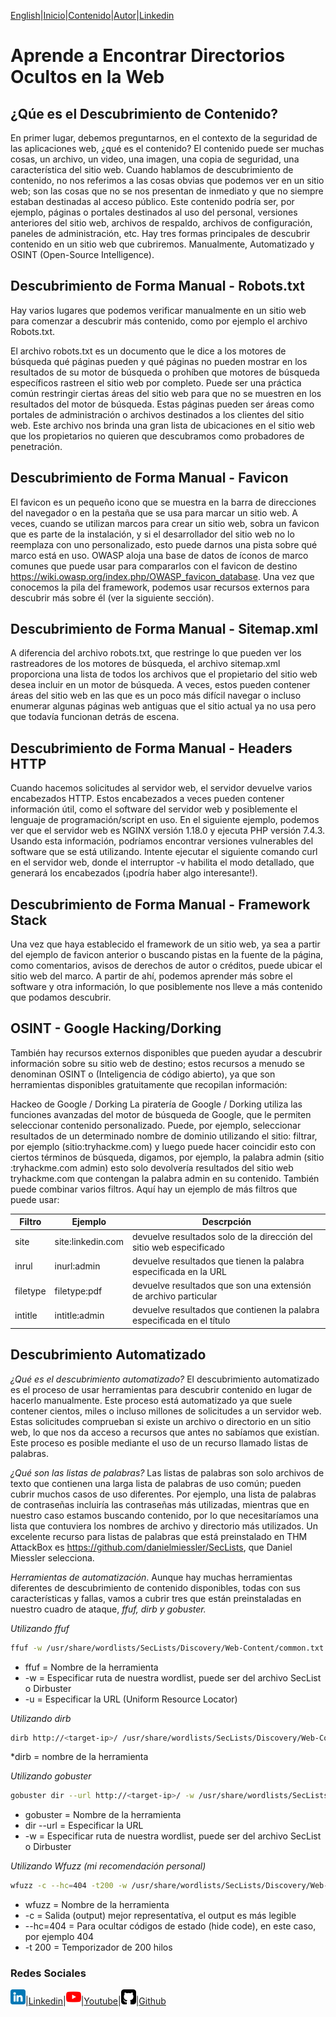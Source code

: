[English](https://emersontech.github.io/en/index.html)|[Inicio](https://emersontech.github.io/index.html)|[Contenido](https://emersontech.github.io/es/nav/page1.html)|[Autor](https://emersontech.github.io/es/nav/about.html)|[Linkedin](https://www.linkedin.com/in/emersontech/)

# Aprende a Encontrar Directorios Ocultos en la Web

## ¿Qúe es el Descubrimiento de Contenido?
En primer lugar, debemos preguntarnos, en el contexto de la seguridad de las aplicaciones web, ¿qué es el contenido? El contenido puede ser muchas cosas, 
un archivo, un video, una imagen, una copia de seguridad, una característica del sitio web. Cuando hablamos de descubrimiento de contenido, no nos referimos a las cosas obvias que podemos ver en un sitio web; son las cosas que no se nos presentan de inmediato y que no siempre estaban destinadas al acceso público.
Este contenido podría ser, por ejemplo, páginas o portales destinados al uso del personal, versiones anteriores del sitio web, archivos de respaldo, archivos de configuración, paneles de administración, etc.
Hay tres formas principales de descubrir contenido en un sitio web que cubriremos. Manualmente, Automatizado y OSINT (Open-Source Intelligence).

## Descubrimiento de Forma Manual - Robots.txt
Hay varios lugares que podemos verificar manualmente en un sitio web para comenzar a descubrir más contenido, como por ejemplo el archivo Robots.txt.

El archivo robots.txt es un documento que le dice a los motores de búsqueda qué páginas pueden y qué páginas no pueden mostrar en los resultados de su 
motor de búsqueda o prohíben que motores de búsqueda específicos rastreen el sitio web por completo. Puede ser una práctica común restringir ciertas 
áreas del sitio web para que no se muestren en los resultados del motor de búsqueda. Estas páginas pueden ser áreas como portales de administración o 
archivos destinados a los clientes del sitio web. Este archivo nos brinda una gran lista de ubicaciones en el sitio web que los propietarios no quieren 
que descubramos como probadores de penetración.

## Descubrimiento de Forma Manual - Favicon
El favicon es un pequeño icono que se muestra en la barra de direcciones del navegador o en la pestaña que se usa para marcar un sitio web.
A veces, cuando se utilizan marcos para crear un sitio web, sobra un favicon que es parte de la instalación, y si el desarrollador del sitio web no lo 
reemplaza con uno personalizado, esto puede darnos una pista sobre qué marco está en uso. OWASP aloja una base de datos de íconos de marco comunes que 
puede usar para compararlos con el favicon de destino https://wiki.owasp.org/index.php/OWASP_favicon_database. Una vez que conocemos la pila del framework, 
podemos usar recursos externos para descubrir más sobre él (ver la siguiente sección).

## Descubrimiento de Forma Manual - Sitemap.xml
A diferencia del archivo robots.txt, que restringe lo que pueden ver los rastreadores de los motores de búsqueda, el archivo sitemap.xml proporciona una 
lista de todos los archivos que el propietario del sitio web desea incluir en un motor de búsqueda. A veces, estos pueden contener áreas del sitio web en 
las que es un poco más difícil navegar o incluso enumerar algunas páginas web antiguas que el sitio actual ya no usa pero que todavía funcionan detrás de 
escena.

## Descubrimiento de Forma Manual - Headers HTTP
Cuando hacemos solicitudes al servidor web, el servidor devuelve varios encabezados HTTP. Estos encabezados a veces pueden contener información útil, 
como el software del servidor web y posiblemente el lenguaje de programación/script en uso. En el siguiente ejemplo, podemos ver que el servidor web es 
NGINX versión 1.18.0 y ejecuta PHP versión 7.4.3. Usando esta información, podríamos encontrar versiones vulnerables del software que se está utilizando. Intente ejecutar el siguiente comando curl en el servidor web, donde el interruptor -v habilita el modo detallado, que generará los encabezados (¡podría haber algo interesante!).

## Descubrimiento de Forma Manual - Framework Stack
Una vez que haya establecido el framework de un sitio web, ya sea a partir del ejemplo de favicon anterior o buscando pistas en la fuente de la página, como comentarios, avisos de derechos de autor o créditos, puede ubicar el sitio web del marco. A partir de ahí, podemos aprender más sobre el software y otra información, lo que posiblemente nos lleve a más contenido que podamos descubrir.

## OSINT - Google Hacking/Dorking
También hay recursos externos disponibles que pueden ayudar a descubrir información sobre su sitio web de destino; estos recursos a menudo se denominan OSINT o (Inteligencia de código abierto), ya que son herramientas disponibles gratuitamente que recopilan información:

Hackeo de Google / Dorking
La piratería de Google / Dorking utiliza las funciones avanzadas del motor de búsqueda de Google, que le permiten seleccionar contenido personalizado. Puede, por ejemplo, seleccionar resultados de un determinado nombre de dominio utilizando el sitio: filtrar, por ejemplo (sitio:tryhackme.com) y luego puede hacer coincidir esto con ciertos términos de búsqueda, digamos, por ejemplo, la palabra admin (sitio :tryhackme.com admin) esto solo devolvería resultados del sitio web tryhackme.com que contengan la palabra admin en su contenido. También puede combinar varios filtros. Aquí hay un ejemplo de más filtros que puede usar:

| Filtro        | Ejemplo       | Descrpción |
| ------------- | ------------- | ------------- |
| site          | site:linkedin.com | devuelve resultados solo de la dirección del sitio web especificado |
| inrul         | inurl:admin | devuelve resultados que tienen la palabra especificada en la URL |
| filetype      | filetype:pdf | devuelve resultados que son una extensión de archivo particular |
| intitle       | intitle:admin | devuelve resultados que contienen la palabra especificada en el título |

## Descubrimiento Automatizado
*¿Qué es el descubrimiento automatizado?*
El descubrimiento automatizado es el proceso de usar herramientas para descubrir contenido en lugar de hacerlo manualmente. Este proceso está automatizado ya que suele contener cientos, miles o incluso millones de solicitudes a un servidor web. Estas solicitudes comprueban si existe un archivo o directorio en un sitio web, lo que nos da acceso a recursos que antes no sabíamos que existían. Este proceso es posible mediante el uso de un recurso llamado listas de palabras.

*¿Qué son las listas de palabras?*
Las listas de palabras son solo archivos de texto que contienen una larga lista de palabras de uso común; pueden cubrir muchos casos de uso diferentes. Por ejemplo, una lista de palabras de contraseñas incluiría las contraseñas más utilizadas, mientras que en nuestro caso estamos buscando contenido, por lo que necesitaríamos una lista que contuviera los nombres de archivo y directorio más utilizados. Un excelente recurso para listas de palabras que está preinstalado en THM AttackBox es https://github.com/danielmiessler/SecLists, que Daniel Miessler selecciona.

*Herramientas de automatización*.
Aunque hay muchas herramientas diferentes de descubrimiento de contenido disponibles, todas con sus características y fallas, vamos a cubrir tres que están preinstaladas en nuestro cuadro de ataque, *ffuf, dirb y gobuster.*

*Utilizando ffuf*
```bash
ffuf -w /usr/share/wordlists/SecLists/Discovery/Web-Content/common.txt -u http://<target-ip>/FUZZ
```
* ffuf = Nombre de la herramienta
* -w = Especificar ruta de nuestra wordlist, puede ser del archivo SecList o Dirbuster
* -u = Especificar la URL (Uniform Resource Locator)

*Utilizando dirb*
```bash
dirb http://<target-ip>/ /usr/share/wordlists/SecLists/Discovery/Web-Content/common.txt
```
*dirb = nombre de la herramienta

*Utilizando gobuster*
```bash
gobuster dir --url http://<target-ip>/ -w /usr/share/wordlists/SecLists/Discovery/Web-Content/common.txt
```
* gobuster = Nombre de la herramienta
* dir --url = Especificar la URL
* -w = Especificar ruta de nuestra wordlist, puede ser del archivo SecList o Dirbuster

*Utilizando Wfuzz (mi recomendación personal)*
```bash
wfuzz -c --hc=404 -t200 -w /usr/share/wordlists/SecLists/Discovery/Web-Content/common.txt http://<target-ip>/FUZZ
```
* wfuzz = Nombre de la herramienta
* -c = Salida (output) mejor representatíva, el output es más legible
* --hc=404 = Para ocultar códigos de estado (hide code), en este caso, por ejemplo 404
* -t 200 = Temporizador de 200 hilos

### Redes Sociales

![img](/img/linkedin.png)|[Linkedin](https://www.linkedin.com/in/emersontech/)|![img](/img/youtube.png)|[Youtube](https://www.youtube.com/channel/UChNTj2xNpEQiliMv-IJbWvQ)|![img](/img/github.png)|[Github](https://github.com/emersontech)
